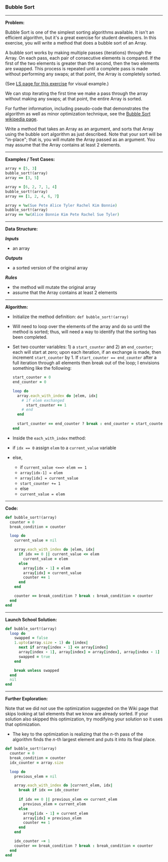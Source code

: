 ### Bubble Sort

---

**Problem:**

Bubble Sort is one of the simplest sorting algorithms available. It isn't an efficient algorithm, but it's a great exercise for student developers. In this exercise, you will write a method that does a bubble sort of an Array.



A bubble sort works by making multiple passes (iterations) through the Array. On each pass, each pair of consecutive elements is compared. If the first of the two elements is greater than the second, then the two elements are swapped. This process is repeated until a complete pass is made without performing any swaps; at that point, the Array is completely sorted.



(See [LS page for this exercise](https://launchschool.com/exercises/2a5d5a4e) for visual example.)



We can stop iterating the first time we make a pass through the array without making any swaps; at that point, the entire Array is sorted. 



For further information, including pseudo-code that demonstrates the algorithm as well as minor optimization technique, see the [Bubble Sort wikipedia page](https://en.wikipedia.org/wiki/Bubble_sort).



Write a method that takes an Array as an argument, and sorts that Array using the bubble sort algorithm as just described. Note that your sort will be "in-place"; that is, you will mutate the Array passed as an argument. You may assume that the Array contains at least 2 elements.

---

**Examples / Test Cases:**

```ruby
array = [5, 3]
bubble_sort!(array)
array == [3, 5]

array = [6, 2, 7, 1, 4]
bubble_sort!(array)
array == [1, 2, 4, 6, 7]

array = %w(Sue Pete Alice Tyler Rachel Kim Bonnie)
bubble_sort!(array)
array == %w(Alice Bonnie Kim Pete Rachel Sue Tyler)
```

---

**Data Structure:**

**_Inputs_**

* an array

**_Outputs_**

* a sorted version of the original array

**_Rules_**

* the method will mutate the original array
* assume that the Array contains at least 2 elements

---

**Algorithm:**

* Initialize the method definition: `def bubble_sort!(array)`

* Will need to loop over the elements of the array and do so until the method is sorted; thus, will need a way to identify that the sorting has been completed.

* Set two counter variables: 1) a `start_counter` and 2) an `end_counter`; each will start at zero; upon each iteration, if an exchange is made, then increment `start_counter` by 1. If `start_counter == end_counter` after a full iteration through all elements then break out of the loop; I envisions something like the following:

  ```ruby
  start_counter = 0
  end_counter = 0
  
  loop do
    array.each_with_index do |elem, idx|
      # if elem exchanged
      	start_counter += 1
      # end
    end
    
    start_counter == end_counter ? break : end_counter = start_counter
  end  	
  ```

  

* Inside the `each_with_index` method:

* if `idx == 0` assign `elem` to a `current_value` variable

* else,

  - if  `current_value <==> elem == 1`
  - `array[idx-1] = elem`
  - `array[idx] = current_value`
  - `start_counter += 1`
  - else 
  - `current_value = elem`

---

**Code:**

```ruby
def bubble_sort!(array)
  counter = 0
  break_condition = counter

  loop do
    current_value = nil

    array.each_with_index do |elem, idx|
      if idx == 0 || current_value <= elem
        current_value = elem
      else
        array[idx - 1] = elem
        array[idx] = current_value
        counter += 1
      end
    end

    counter == break_condition ? break : break_condition = counter
  end
end
```

---

**Launch School Solution:**

```ruby
def bubble_sort!(array)
  loop do
    swapped = false
    1.upto(array.size - 1) do |index|
      next if array[index - 1] <= array[index]
      array[index - 1], array[index] = array[index], array[index - 1]
      swapped = true
    end

    break unless swapped
  end
  nil
end
```

---

**Further Exploration:**

Note that we did not use the optimization suggested on the Wiki page that skips looking at tail elements that we know are already sorted. If your solution also skipped this optimization, try modifying your solution so it uses that optimization.

* The key to the optimization is realizing that the _n_-th pass of the algorithm finds the _n_-th largest element and puts it into its final place.

```ruby
def bubble_sort!(array)
  counter = 0
  break_condition = counter
  idx_counter = array.size

  loop do
    previous_elem = nil

    array.each_with_index do |current_elem, idx|
      break if idx == idx_counter
      
      if idx == 0 || previous_elem <= current_elem
        previous_elem = current_elem
      else
        array[idx - 1] = current_elem
        array[idx] = previous_elem
        counter += 1
      end
    end

    idx_counter -= 1
    counter == break_condition ? break : break_condition = counter
  end
end
```



